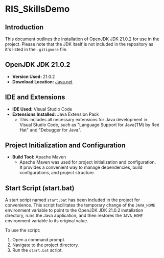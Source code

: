 # RIS_SkillsDemo

## Introduction
This document outlines the installation of OpenJDK JDK 21.0.2 for use in the project. Please note that the JDK itself is not included in the repository as it's listed in the `.gitignore` file.

## OpenJDK JDK 21.0.2
- **Version Used:** 21.0.2
- **Download Location:** [Java.net](https://jdk.java.net/21/)

## IDE and Extensions
- **IDE Used:** Visual Studio Code
- **Extensions Installed:** Java Extension Pack
  - This includes all necessary extensions for Java development in Visual Studio Code, such as "Language Support for Java(TM) by Red Hat" and "Debugger for Java".

## Project Initialization and Configuration
- **Build Tool:** Apache Maven
  - Apache Maven was used for project initialization and configuration. It provides a convenient way to manage dependencies, build configurations, and project structure.

## Start Script (start.bat)
A start script named `start.bat` has been included in the project for convenience. This script facilitates the temporary change of the `JAVA_HOME` environment variable to point to the OpenJDK JDK 21.0.2 installation directory, runs the Java application, and then restores the `JAVA_HOME` environment variable to its original value.

To use the script:
1. Open a command prompt.
2. Navigate to the project directory.
3. Run the `start.bat` script.
